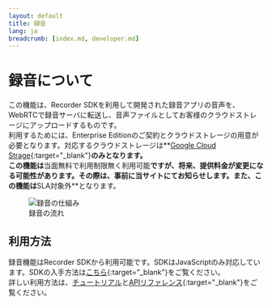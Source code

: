 ```yaml
---
layout: default
title: 録音
lang: ja
breadcrumb: [index.md, developer.md]
---
```


# 録音について

この機能は、Recorder SDKを利用して開発された録音アプリの音声を、WebRTCで録音サーバに転送し、音声ファイルとしてお客様のクラウドストレージにアップロードするものです。  
利用するためには、Enterprise Editionのご契約とクラウドストレージの用意が必要となります。対応するクラウドストレージは**[Google Cloud Strage](https://cloud.google.com/storage/){:target="_blank"}**のみとなります。  
この機能は**当面無料で利用制限無く利用可能**ですが、将来、提供料金が変更になる可能性があります。その際は、事前に当サイトにてお知らせします。また、この機能は**SLA対象外**となります。

<figure class="figure">
  <img src="{{ site.baseurl }}/images/recording_details.png"
    class="figure-img img-fluid rounded" alt="録音の仕組み">
  <figcaption class="figure-caption">録音の流れ</figcaption>
</figure>

## 利用方法

録音機能はRecorder SDKから利用可能です。SDKはJavaScriptのみ対応しています。SDKの入手方法は[こちら](https://github.com/skyway/skyway-recorder-sdk/blob/master/README.md){:target="_blank"}をご覧ください。  
詳しい利用方法は、[チュートリアル](./recording-tutorial.html)と[APIリファレンス](https://github.com/skyway/skyway-recorder-sdk/blob/master/API.md){:target="_blank"}をご覧ください。


